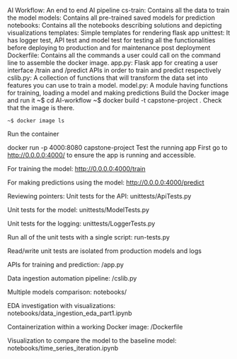 AI Workflow: An end to end AI pipeline
cs-train: Contains all the data to train the model
models: Contains all pre-trained saved models for prediction
notebooks: Contains all the notebooks describing solutions and depicting visualizations
templates: Simple templates for rendering flask app
unittest: It has logger test, API test and model test for testing all the functionalities before deploying to production and for maintenance post deployment
Dockerfile: Contains all the commands a user could call on the command line to assemble the docker image.
app.py: Flask app for creating a user interface /train and /predict APIs in order to train and predict respectively
cslib.py: A collection of functions that will transform the data set into features you can use to train a model.
model.py: A module having functions for training, loading a model and making predictions
Build the Docker image and run it
    ~$ cd AI-workflow
    ~$ docker build -t capstone-project .
Check that the image is there.

    ~$ docker image ls
Run the container

docker run -p 4000:8080 capstone-project
Test the running app
First go to http://0.0.0.0:4000/ to ensure the app is running and accessible.

For training the model: http://0.0.0.0:4000/train

For making predictions using the model: http://0.0.0.0:4000/predict

Reviewing pointers:
Unit tests for the API: unittests/ApiTests.py

Unit tests for the model: unittests/ModelTests.py

Unit tests for the logging: unittests/LoggerTests.py

Run all of the unit tests with a single script: run-tests.py

Read/write unit tests are isolated from production models and logs

APIs for training and prediction: /app.py

Data ingestion automation pipeline: /cslib.py

Multiple models comparison: notebooks/

EDA investigation with visualizations: notebooks/data_ingestion_eda_part1.ipynb

Containerization within a working Docker image: /Dockerfile

Visualization to compare the model to the baseline model: notebooks/time_series_iteration.ipynb
